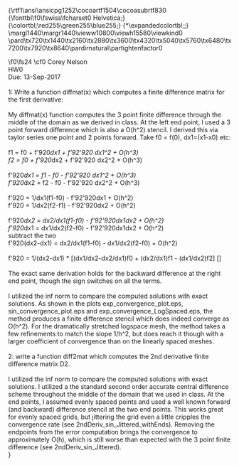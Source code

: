 {\rtf1\ansi\ansicpg1252\cocoartf1504\cocoasubrtf830
{\fonttbl\f0\fswiss\fcharset0 Helvetica;}
{\colortbl;\red255\green255\blue255;}
{\*\expandedcolortbl;;}
\margl1440\margr1440\vieww10800\viewh15580\viewkind0
\pard\tx720\tx1440\tx2160\tx2880\tx3600\tx4320\tx5040\tx5760\tx6480\tx7200\tx7920\tx8640\pardirnatural\partightenfactor0

\f0\fs24 \cf0 Corey Nelson\
HW0\
Due: 13-Sep-2017\
\
1: Write a function diffmat(x) which computes a finite difference matrix for the first derivative:\
\
My diffmat(x) function computes the 3 point finite difference through the middle of the domain as we derived in class. At the left end point, I used a 3 point forward difference which is also a O(h^2) stencil. I derived this via taylor series one point and 2 points forward. Take f0 = f(0), dx1=(x1-x0) etc:\
\
f1 = f0 + f\'920*dx1 + f\'92\'920 dx1^2 + O(h^3)\
f2 = f0 + f\'920*dx2 + f\'92\'920 dx2^2 + O(h^3)\
\
f\'920*dx1 = f1 - f0 - f\'92\'920 dx1^2 + O(h^3)\
f\'920*dx2 = f2 - f0 - f\'92\'920 dx2^2 + O(h^3)\
\
f\'920 = 1/dx1(f1-f0) - f\'92\'920dx1 + O(h^2)\
f\'920 = 1/dx2(f2-f1) - f\'92\'920dx2 + O(h^2)\
\
f\'920*dx2 = dx2/dx1(f1-f0) - f\'92\'920dx1dx2 + O(h^2)\
f\'920*dx1 = dx1/dx2(f2-f0) - f\'92\'920dx1dx2 + O(h^2)\
subtract the two\
f\'920(dx2-dx1) = dx2/dx1(f1-f0) - dx1/dx2(f2-f0) + O(h^2)\
\
f\'920 = 1/(dx2-dx1) * [(dx1/dx2-dx2/dx1)f0 + (dx2/dx1)f1 - (dx1/dx2)f2]  [] \
\
The exact same derivation holds for the backward difference at the right end point, though the sign switches on all the terms.\
\
I utilized the inf norm to compare the computed solutions with exact solutions. As shown in the plots exp_convergence_plot.eps, sin_convergence_plot.eps and exp_convergence_LogSpaced.eps, the method produces a finite difference stencil which does indeed converge as O(h^2). For the dramatically stretched logspace mesh, the method takes a few refinements to match the slope 1/h^2, but does reach it though with a larger coefficient of convergence than on the linearly spaced meshes. \
\
2: write a function diff2mat which computes the 2nd derivative finite difference matrix D2.\
\
I utilized the inf norm to compare the computed solutions with exact solutions. I utilized a the standard second order accurate central difference scheme throughout the middle of the domain that we used in class. At the end points, I assumed evenly spaced points and used a well known forward (and backward) difference stencil at the two end points. This works great for evenly spaced grids, but jittering the grid even a little cripples the convergence rate (see 2ndDeriv_sin_Jittered_withEnds). Removing the endpoints from the error computation brings the convergence to approximately O(h), which is still worse than expected with the 3 point finite difference (see 2ndDeriv_sin_Jittered). \
}
